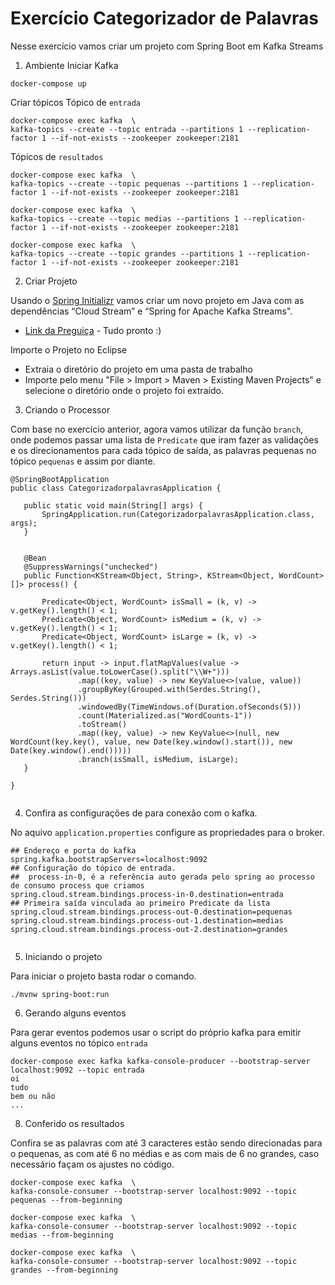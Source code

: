 # Exercício Categorizador de  Palavras
Nesse exercício vamos criar um projeto com Spring Boot em Kafka Streams
1. Ambiente
Iniciar Kafka
```
docker-compose up
```
Criar tópicos
Tópico de `entrada`
```
docker-compose exec kafka  \
kafka-topics --create --topic entrada --partitions 1 --replication-factor 1 --if-not-exists --zookeeper zookeeper:2181
```
Tópicos de `resultados`
```
docker-compose exec kafka  \
kafka-topics --create --topic pequenas --partitions 1 --replication-factor 1 --if-not-exists --zookeeper zookeeper:2181
 
docker-compose exec kafka  \
kafka-topics --create --topic medias --partitions 1 --replication-factor 1 --if-not-exists --zookeeper zookeeper:2181
 
docker-compose exec kafka  \
kafka-topics --create --topic grandes --partitions 1 --replication-factor 1 --if-not-exists --zookeeper zookeeper:2181
```

2. Criar Projeto

Usando o [Spring Initializr](https://start.spring.io/) vamos criar um novo projeto em Java com as dependências “Cloud Stream” e “Spring for Apache Kafka Streams".

* [Link da Preguiça](https://start.spring.io/#!type=maven-project&language=java&platformVersion=2.3.3.RELEASE&packaging=jar&jvmVersion=11&groupId=com.facef.kafka&artifactId=categorizadorpalavras&name=categorizadorpalavras&description=Demo%20project%20for%20Spring%20Boot&packageName=com.facef.kafka.categorizadorpalavras&dependencies=cloud-stream,kafka-streams) - Tudo pronto :)

Importe o Projeto no Eclipse
* Extraia o diretório do projeto em uma pasta de trabalho
* Importe pelo menu "File > Import > Maven >  Existing Maven Projects" e selecione o diretório onde o projeto foi extraído.

3. Criando o Processor

Com base no exercício anterior, agora vamos utilizar da função `branch`, onde podemos passar uma lista de `Predicate` que iram fazer as validações e os direcionamentos para cada tópico de saída, as palavras pequenas no tópico `pequenas` e assim por diante. 

```
@SpringBootApplication
public class CategorizadorpalavrasApplication {
 
   public static void main(String[] args) {
       SpringApplication.run(CategorizadorpalavrasApplication.class, args);
   }
  
  
   @Bean
   @SuppressWarnings("unchecked")
   public Function<KStream<Object, String>, KStream<Object, WordCount>[]> process() {
 
       Predicate<Object, WordCount> isSmall = (k, v) -> v.getKey().length() < 1;
       Predicate<Object, WordCount> isMedium = (k, v) -> v.getKey().length() < 1;
       Predicate<Object, WordCount> isLarge = (k, v) -> v.getKey().length() < 1;
 
       return input -> input.flatMapValues(value -> Arrays.asList(value.toLowerCase().split("\\W+")))
               .map((key, value) -> new KeyValue<>(value, value))
               .groupByKey(Grouped.with(Serdes.String(), Serdes.String()))
               .windowedBy(TimeWindows.of(Duration.ofSeconds(5)))
               .count(Materialized.as("WordCounts-1"))
               .toStream()
               .map((key, value) -> new KeyValue<>(null, new WordCount(key.key(), value, new Date(key.window().start()), new Date(key.window().end()))))
               .branch(isSmall, isMedium, isLarge);
   }
 
}
 
```

4. Confira as configurações de para conexão com o kafka.

No aquivo `application.properties` configure as propriedades para o broker.
```
## Endereço e porta do kafka
spring.kafka.bootstrapServers=localhost:9092
## Configuração do tópico de entrada.
##  process-in-0, é a referência auto gerada pelo spring ao processo de consumo process que criamos
spring.cloud.stream.bindings.process-in-0.destination=entrada
## Primeira saída vinculada ao primeiro Predicate da lista
spring.cloud.stream.bindings.process-out-0.destination=pequenas
spring.cloud.stream.bindings.process-out-1.destination=medias
spring.cloud.stream.bindings.process-out-2.destination=grandes
 
```

5. Iniciando o projeto

Para iniciar o projeto basta rodar o comando.
```
./mvnw spring-boot:run
```

6. Gerando alguns eventos
 
Para gerar eventos podemos usar o script do próprio kafka para emitir alguns eventos no tópico `entrada`
```
docker-compose exec kafka kafka-console-producer --bootstrap-server localhost:9092 --topic entrada
oi
tudo
bem ou não
...
```
 
8. Conferido os resultados
 
Confira se as palavras com até 3 caracteres estão sendo direcionadas para o pequenas, as com até 6 no médias e as com mais de 6 no grandes, caso necessário façam os ajustes no código.
```
docker-compose exec kafka  \
kafka-console-consumer --bootstrap-server localhost:9092 --topic pequenas --from-beginning
```
 
```
docker-compose exec kafka  \
kafka-console-consumer --bootstrap-server localhost:9092 --topic medias --from-beginning
```
```
docker-compose exec kafka  \
kafka-console-consumer --bootstrap-server localhost:9092 --topic grandes --from-beginning
```
 
 
 
 

